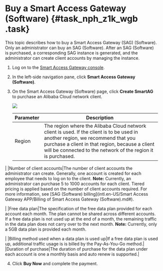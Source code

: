 # Buy a Smart Access Gateway \(Software\) {#task_nph_z1k_wgb .task}

This topic describes how to buy a Smart Access Gateway \(SAG\) \(Software\). Only an administrator can buy an SAG \(Software\). After an SAG \(Software\) is purchased, a corresponding SAG instance is generated, and the administrator can create client accounts by managing the instance.

1.  Log on to the [Smart Access Gateway console](https://smartag.console.aliyun.com/sag/cn-shanghai/sags).
2.  In the left-side navigation pane, click **Smart Access Gateway \(Software\)**.
3.  On the Smart Access Gateway \(Software\) page, click **Create SmartAG** to purchase an Alibaba Cloud network client. 

    ![](http://static-aliyun-doc.oss-cn-hangzhou.aliyuncs.com/assets/img/129978/156317893444287_en-US.png)

    |Parameter|Description|
    |---------|-----------|
    |Region|The region where the Alibaba Cloud network client is used. If the client is to be used in another region, we recommend that you purchase a client in that region, because a client will be connected to the network of the region it is purchased.

 |
    |Number of client accounts|The number of client accounts the administrator can create. Generally, one account is created for each employee that needs to log on to the client. **Note:** Currently, an administrator can purchase 5 to 1000 accounts for each client. Tiered pricing is applied based on the number of client accounts required. For more information, see [SAG \(Software\) billing](intl.en-US/Smart Access Gateway APP/Billing of Smart Access Gateway (Software).md#).

 |
    |Free data plan|The specification of the free data plan provided for each account each month. The plan cannot be shared across different accounts. If a free data plan is not used up at the end of a month, the remaining traffic in the data plan does not carry over to the next month. **Note:** Currently, only a 5GB data plan is provided each month.

 |
    |Billing method used when a data plan is used up|If a free data plan is used up, additional traffic usage is is billed by the Pay-As-You-Go method.|
    |Duration of purchase|The duration of purchase for the data plan under each account is one a monthly basis and auto renew is supported.|

4.  Click **Buy Now** and complete the payment.

